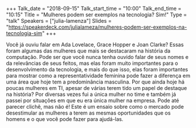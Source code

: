 +++
Talk_date = "2018-09-15"
Talk_start_time = "10:00"
Talk_end_time = "10:15"
Title = "Mulheres podem ser exemplos na tecnologia? Sim!"
Type = "talk"
Speakers = ["julia-lamenza"]
Slides = "https://speakerdeck.com/julialameza/mulheres-podem-ser-exemplos-na-tecnologia-sim"
+++

Você já ouviu falar em Ada Lovelace, Grace Hopper e Joan Clarke? Essas foram algumas das mulheres que mais se destacaram na história da computação.
Pode ser que você nunca tenha ouvido falar de seus nomes e da relevâncias de seus feitos, mas elas foram muito importantes para o desenvolvimento da tecnologia, e mais do que isso, elas foram importantes para mostrar como a representatividade feminina pode fazer a diferença em uma área que hoje tem a predominância masculina. Por que ainda hoje há poucas mulheres em TI, apesar de várias terem tido um papel de destaque na história? 
Por diversas vezes fui a única mulher no time e também já passei por situações em que eu era única mulher na empresa. Pode até parecer clichê, mas não é! Este é um ensaio sobre como o mercado pode desestimular as mulheres a terem as mesmas oportunidades que os homens e o que você pode fazer para ajudá-las.

